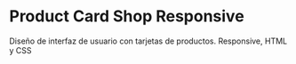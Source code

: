 # Product Card Shop Responsive
Diseño de interfaz de usuario con tarjetas de productos. Responsive, HTML y CSS
